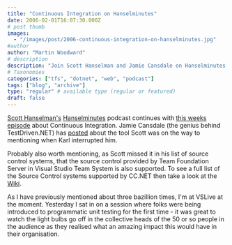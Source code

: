 ```yaml
---
title: "Continuous Integration on Hanselminutes"
date: 2006-02-01T16:07:30.000Z
# post thumb
images:
  - "/images/post/2006-continuous-integration-on-hanselminutes.jpg"
#author
author: "Martin Woodward"
# description
description: "Join Scott Hanselman and Jamie Cansdale on Hanselminutes as they explore the significance of Continuous Integration in modern software development."
# Taxonomies
categories: ["tfs", "dotnet", "web", "podcast"]
tags: ["blog", "archive"]
type: "regular" # available type (regular or featured)
draft: false
---
```

[Scott Hanselman's](http://www.hanselman.com/blog/) [Hanselminutes](http://www.hanselminutes.com/) podcast continues with [this weeks episode](http://weblogs.asp.net/nunitaddin/archive/2006/02/01/437051.aspx) about Continuous Integration.  Jamie Cansdale (the genius behind TestDriven.NET) has [posted](http://weblogs.asp.net/nunitaddin/archive/2006/02/01/437051.aspx) about the tool Scott was on the way to mentioning when Karl interrupted him.  

Probably also worth mentioning, as Scott missed it in his list of source control systems, that the source control provided by Team Foundation Server in Visual Studio Team System is also supported.  To see a full list of the Source Control systems supported by CC.NET then take a look at the [Wiki](http://confluence.public.thoughtworks.org/display/CCNET/Source+Control+Blocks).

As I have previously mentioned about three bazillion times, I'm at VSLive at the moment.  Yesterday I sat in on a session where folks were being introduced to programmatic unit testing for the first time - it was great to watch the light bulbs go off in the collective heads of the 50 or so people in the audience as they realised what an amazing impact this would have in their organisation.